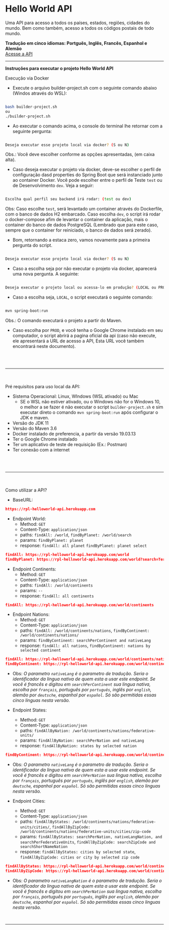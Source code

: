 <h1>Hello World API</h1>
<p>Uma API para acesso a todos os países, estados, regiões, cidades do mundo. Bem como também, acesso a todos os códigos postais de todo mundo.</p>
<strong>Tradução em cinco idiomas: Portguẽs, Inglês, Francês, Espanhol e Alemão</strong>
<br/>
<a href="https://rpl-helloworld-api.herokuapp.com/world">Acesse a API</a>
<hr/>

**Instruções para executar o projeto Hello World API**




Execução via Docker


 -  Execute o arquivo builder-project.sh com o seguinte comando abaixo (Windos através do WSL):

```bash

bash builder-project.sh
ou
./builder-project.sh

```

-   Ao executar o comando acima, o console do terminal lhe retornar com a seguinte pergunta:

```bash

Deseja executar esse projeto local via docker? (S ou N)

```
Obs.: Você deve escolher conforme as opções apresentadas, (em caixa alta).
<br/>


- Caso deseja executar o projeto via docker, deve-se escolher o perfil de configuração dasd properties do Spring Boot que 
será instanciado junto ao container Docker. Você pode escolher entre o perfil de Teste `test` ou de Desenvolvimento `dev`. 
Veja a seguir:


```bash

Escolha qual perfil seu backend irá rodar: (test ou dev)

```
Obs: Caso escolhe `test`, será levantado um container através do Dockerfile, com o banco de dados H2 embarcado.
Caso escolha `dev`, o script irá rodar o docker-compose afim de levantar o container da aplicação, mais o container do banco de dados PostgreSQL 
(Lembrado que para este caso, sempre que o container for reiniciado, o banco de dados será zerado).
<br/>


- Bom, retornando a estaca zero, vamos novamente para a primeira pergunta do script.

```bash

Deseja executar esse projeto local via docker? (S ou N)

```

- Caso a escolha seja por não executar o projeto via docker, aparecerá uma nova pergunta. A seguinte:

```bash

Deseja executar o projeto local ou acessa-lo em produção? (LOCAL ou PROD)

```

- Caso a escolha seja, `LOCAL`, o script executará o seguinte comando:

```bash

mvn spring-boot:run

```
Obs.: O comando executará o projeto a partir do Maven.

- Caso escolha por `PROD`, e você tenha o Google Chrome instalado em seu computador, o script abrirá a pagina oficial da api 
(caso não execute, ele apresentará a URL de acesso a API, Esta URL você também encontrará neste documento).
<br/>
<br/>
<hr/>
<br/>
<br/>
Pré requisitos para uso local da API:

- Sistema Operacional: Linux, WIndows (WSL ativado) ou Mac
    - SE o WSL não estiver ativado, ou o Windows não for o Windows 10, o melhor a se fazer é não executar 
    o script `builder-project.sh` e sim executar direto o comando `mvn spring-boot:run` após configurar o JDK e maven.
- Versão do JDK 11
- Versão do Maven 3.6
- Docker instalado de preferencia, a partir da versão 19.03.13
- Ter o Google Chrome instalado
- Ter um aplicativo de teste de requisição (Ex.: Postman)
- Ter conexão com a internet
<br/>
<br/>
<hr/>
<br/>
<br/>
Como utilizar a API?

- BaseURL:

```json
https://rpl-helloworld-api.herokuapp.com
```

- Endpoint World:
    - Method: `GET`
    - Content-Type: `application/json`
    - paths: `findAll: /world`, `findByPlanet: /world/search`
    - params: `findByPlanet: planet`
    - response: `findAll: all planet` `findByPlanet: planet select`


```json
findAll: https://rpl-helloworld-api.herokuapp.com/world
findByPlanet: https://rpl-helloworld-api.herokuapp.com/world?search=Terra
```

- Endpoint Continents:
    - Method: `GET`
    - Content-Type: `application/json`
    - paths: `findAll: /world/continents`
    - params: `--`
    - response: `findAll: all continents`


```json
findAll: https://rpl-helloworld-api.herokuapp.com/world/continents
```

- Endpoint Nations:
    - Method: `GET`
    - Content-Type: `application/json`
    - paths: `findAll: /world/continents/nations`, `findByContinent: /world/continents/nations/`
    - params: `findByContinent: searchPerContinent and nativeLang`
    - response: `findAll: all nations`, `findByContinent: nations by selected continent`


```json
findAll: https://rpl-helloworld-api.herokuapp.com/world/continents/nations
findByContinent: https://rpl-helloworld-api.herokuapp.com/world/continents/nations/?searchPerContinent=Afrika&nativeLang=deutsche
```
- Obs: _O parametro `nativeLang` é o parametro de tradução. Seria o identificador da lingua nativa de quem esta a usar este endpoint.
Se você é francês e digitou em `searchPerContinent` sua lingua nativa, escolha por `français`, português por `português`, inglês por `english`, alemão por `deutsche`, espanhol por `español`. 
Só são permitidas essas cinco linguas nesta versão._ 

- Endpoint States:
    - Method: `GET`
    - Content-Type: `application/json`
    - paths: `findAllByNation: /world/continents/nations/federative-units/`
    - params: `findAllByNation: searchPerNation and nativeLang`
    - response: `findAllByNation: states by selected nation`


```json
findByContinent: https://rpl-helloworld-api.herokuapp.com/world/continents/nations/federative-units/?searchPerNation=Trinidad%20and%20Tobago&nativeLang=english
```
- Obs: _O parametro `nativeLang` é o parametro de tradução. Seria o identificador da lingua nativa de quem esta a usar este endpoint.
Se você é francês e digitou em `searchPerNation` sua lingua nativa, escolha por `français`, português por `português`, inglês por `english`, alemão por `deutsche`, espanhol por `español`. 
Só são permitidas essas cinco linguas nesta versão._ 

- Endpoint Cities:
    - Method: `GET`
    - Content-Type: `application/json`
    - paths: `findAllByStates: /world/continents/nations/federative-units/cities/`, `findAllByZipCode: /world/continents/nations/federative-units/cities/zip-code`
    - params: `findAllByStates: searchPerNation, nativeLangNation, and searchPerFederativeUnits`, `findAllByZipCode: searchZipCode and searchShortNameNation`
    - response: `findAllByStates: cities by selected state`, `findAllByZipCode: cities or city by selected zip code`


```json
findAllByStates: https://rpl-helloworld-api.herokuapp.com/world/continents/nations/federative-units/cities/?searchPerNation=Brasil&nativeLangNation=português&searchPerFederativeUnits=Bahia
findAllByZipCode: https://rpl-helloworld-api.herokuapp.com/world/continents/nations/federative-units/cities/zip-code?searchZipCode=25800-000&searchShortNameNation=BR
```
- Obs: _O parametro `nativeLangNation` é o parametro de tradução. Seria o identificador da lingua nativa de quem esta a usar este endpoint.
Se você é francês e digitou em `searchPerNation` sua lingua nativa, escolha por `français`, português por `português`, inglês por `english`, alemão por `deutsche`, espanhol por `español`. 
Só são permitidas essas cinco linguas nesta versão._ 

<br/>
<hr/>
<br/>